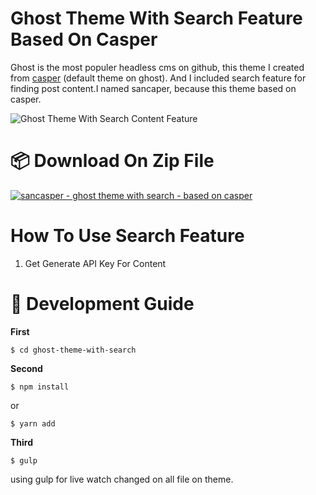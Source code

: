 # Ghost Theme With Search Feature Based On Casper

Ghost is the most populer headless cms on github, this theme I created from [casper](https://github.com/TryGhost/Casper) (default theme on ghost). And I included search feature for finding post content.I named sancaper, because this theme based on casper.

![Ghost Theme With Search Content Feature](https://res.cloudinary.com/dsv9w1ey3/image/upload/v1608114612/github-images/ghost-theme-with-search_hgby1g.gif)

# 📦 Download On Zip File

[![sancasper - ghost theme with search - based on casper](https://img.shields.io/badge/sancasper-1.0.0-green)](https://github.com/sanengineer/ghost-theme-with-search/archive/1.0.0.zip)

# How To Use Search Feature

1.  Get Generate API Key For Content

# 🔨 Development Guide

**First**

    $ cd ghost-theme-with-search

**Second**

    $ npm install

or

    $ yarn add

**Third**

    $ gulp

using gulp for live watch changed on all file on theme.
